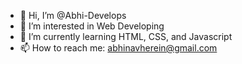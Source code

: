 - 👋 Hi, I’m @Abhi-Develops
- 👀 I’m interested in Web Developing
- 🌱 I’m currently learning HTML, CSS, and Javascript
- 📫 How to reach me: abhinavherein@gmail.com

<!---
Abhi-Develops/Abhi-Develops is a ✨ special ✨ repository because its `README.md` (this file) appears on your GitHub profile.
You can click the Preview link to take a look at your changes.
--->
